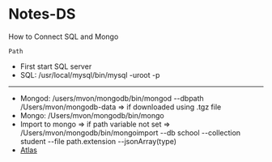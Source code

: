 # Notes-DS
How to Connect SQL and Mongo 

`Path`
* First start SQL server
* SQL: /usr/local/mysql/bin/mysql -uroot -p
-------------

* Mongod: /users/mvon/mongodb/bin/mongod --dbpath /Users/mvon/mongodb-data => if downloaded using .tgz file
* Mongo: /Users/mvon/mongodb/bin/mongo
* Import to mongo => if path variable not set => /Users/mvon/mongodb/bin/mongoimport --db school --collection student --file path.extension --jsonArray(type)
* [Atlas](https://www.mongodb.com/cloud/atlas)
